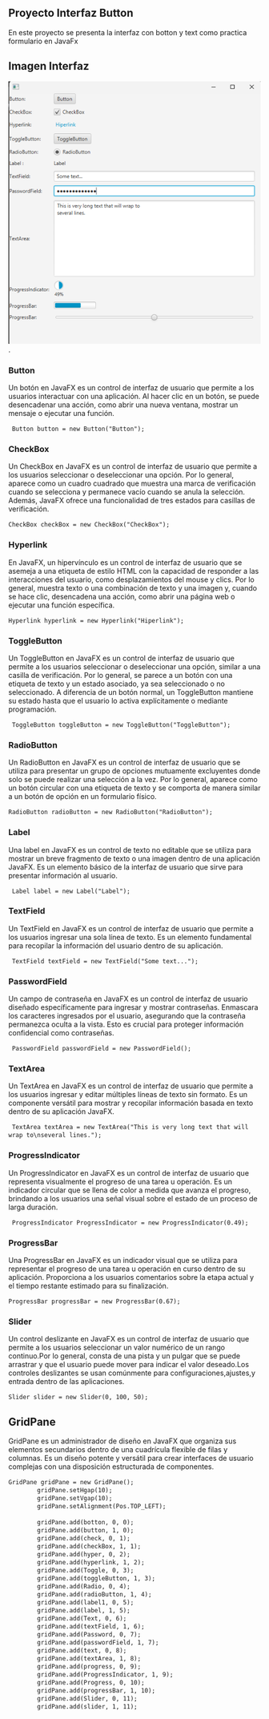 ## Proyecto Interfaz Button
En este proyecto se presenta la interfaz con botton y text como practica formulario en JavaFx
## Imagen Interfaz
![Captura de Pantalla de la Aplicación](InterfazButton1.png).
### Button
Un botón en JavaFX es un control de interfaz de usuario que permite a los usuarios interactuar con una aplicación. Al hacer clic en un botón, se puede desencadenar una acción, como abrir una nueva ventana, mostrar un mensaje o ejecutar una función.

     Button button = new Button("Button");       
### CheckBox
Un CheckBox en JavaFX es un control de interfaz de usuario que permite a los usuarios seleccionar o deseleccionar una opción. Por lo general, aparece como un cuadro cuadrado que muestra una marca de verificación cuando se selecciona y permanece vacío cuando se anula la selección. Además, JavaFX ofrece una funcionalidad de tres estados para casillas de verificación.

    CheckBox checkBox = new CheckBox("CheckBox");
### Hyperlink
En JavaFX, un hipervínculo es un control de interfaz de usuario que se asemeja a una etiqueta de estilo HTML con la capacidad de responder a las interacciones del usuario, como desplazamientos del mouse y clics. Por lo general, muestra texto o una combinación de texto y una imagen y, cuando se hace clic, desencadena una acción, como abrir una página web o ejecutar una función específica.

    Hyperlink hyperlink = new Hyperlink("Hiperlink");
### ToggleButton
Un ToggleButton en JavaFX es un control de interfaz de usuario que permite a los usuarios seleccionar o deseleccionar una opción, similar a una casilla de verificación. Por lo general, se parece a un botón con una etiqueta de texto y un estado asociado, ya sea seleccionado o no seleccionado. A diferencia de un botón normal, un ToggleButton mantiene su estado hasta que el usuario lo activa explícitamente o mediante programación.

     ToggleButton toggleButton = new ToggleButton("ToggleButton");
### RadioButton

Un RadioButton en JavaFX es un control de interfaz de usuario que se utiliza para presentar un grupo de opciones mutuamente excluyentes donde solo se puede realizar una selección a la vez. Por lo general, aparece como un botón circular con una etiqueta de texto y se comporta de manera similar a un botón de opción en un formulario físico.

    RadioButton radioButton = new RadioButton("RadioButton"); 
### Label
Una label en JavaFX es un control de texto no editable que se utiliza para mostrar un breve fragmento de texto o una imagen dentro de una aplicación JavaFX. Es un elemento básico de la interfaz de usuario que sirve para presentar información al usuario.

     Label label = new Label("Label");
### TextField
Un TextField en JavaFX es un control de interfaz de usuario que permite a los usuarios ingresar una sola línea de texto. Es un elemento fundamental para recopilar la información del usuario dentro de su aplicación.

     TextField textField = new TextField("Some text...");
### PasswordField
Un campo de contraseña en JavaFX es un control de interfaz de usuario diseñado específicamente para ingresar y mostrar contraseñas. Enmascara los caracteres ingresados ​​por el usuario, asegurando que la contraseña permanezca oculta a la vista. Esto es crucial para proteger información confidencial como contraseñas.

     PasswordField passwordField = new PasswordField();
### TextArea
Un TextArea en JavaFX es un control de interfaz de usuario que permite a los usuarios ingresar y editar múltiples líneas de texto sin formato. Es un componente versátil para mostrar y recopilar información basada en texto dentro de su aplicación JavaFX.

     TextArea textArea = new TextArea("This is very long text that will wrap to\nseveral lines.");
### ProgressIndicator
Un ProgressIndicator en JavaFX es un control de interfaz de usuario que representa visualmente el progreso de una tarea u operación. Es un indicador circular que se llena de color a medida que avanza el progreso, brindando a los usuarios una señal visual sobre el estado de un proceso de larga duración.

     ProgressIndicator ProgressIndicator = new ProgressIndicator(0.49);
### ProgressBar
Una ProgressBar en JavaFX es un indicador visual que se utiliza para representar el progreso de una tarea u operación en curso dentro de su aplicación. Proporciona a los usuarios comentarios sobre la etapa actual y el tiempo restante estimado para su finalización.

    ProgressBar progressBar = new ProgressBar(0.67); 
### Slider
Un control deslizante en JavaFX es un control de interfaz de usuario que permite a los usuarios seleccionar un valor numérico de un rango continuo.Por lo general, consta de una pista y un pulgar que se puede arrastrar y que el usuario puede mover para indicar el valor deseado.Los controles deslizantes se usan comúnmente para configuraciones,ajustes,y entrada dentro de las aplicaciones.

    Slider slider = new Slider(0, 100, 50);
## GridPane
GridPane es un administrador de diseño en JavaFX que organiza sus elementos secundarios dentro de una cuadrícula flexible de filas y columnas. Es un diseño potente y versátil para crear interfaces de usuario complejas con una disposición estructurada de componentes.

    GridPane gridPane = new GridPane();
	        gridPane.setHgap(10);
	        gridPane.setVgap(10);
	        gridPane.setAlignment(Pos.TOP_LEFT);

	        gridPane.add(botton, 0, 0);
	        gridPane.add(button, 1, 0);
	        gridPane.add(check, 0, 1);
	        gridPane.add(checkBox, 1, 1);
	        gridPane.add(hyper, 0, 2);
	        gridPane.add(hyperlink, 1, 2);
	        gridPane.add(Toggle, 0, 3);
	        gridPane.add(toggleButton, 1, 3);
	        gridPane.add(Radio, 0, 4);
	        gridPane.add(radioButton, 1, 4);
	        gridPane.add(label1, 0, 5);
	        gridPane.add(label, 1, 5);
	        gridPane.add(Text, 0, 6);
	        gridPane.add(textField, 1, 6);
	        gridPane.add(Password, 0, 7);
	        gridPane.add(passwordField, 1, 7);
	        gridPane.add(text, 0, 8);
	        gridPane.add(textArea, 1, 8);
	        gridPane.add(progress, 0, 9);
	        gridPane.add(ProgressIndicator, 1, 9);
	        gridPane.add(Progress, 0, 10);
	        gridPane.add(progressBar, 1, 10);
	        gridPane.add(Slider, 0, 11);
	        gridPane.add(slider, 1, 11);
